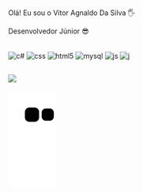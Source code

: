 Olá! Eu sou o Vitor Agnaldo Da Silva 🖐️

 Desenvolvedor Júnior 😎


<div style="display: inline_block"><br>
 
  <img   align="center"   alt="c#"     src="https://img.shields.io/badge/C%23-239120?style=for-the-badge&logo=c-sharp&logoColor=white"/>
  <img   align="center"   alt="css"    src="https://img.shields.io/badge/CSS3-1572B6?style=for-the-badge&logo=css3&logoColor=white" />
  <img   align="center"   alt="html5"  src="https://img.shields.io/badge/HTML5-E34F26?style=for-the-badge&logo=html5&logoColor=white" />
  <img   align="center"   alt="mysql"  src="https://img.shields.io/badge/MySQL-00000F?style=for-the-badge&logo=mysql&logoColor=white" />
  <img   align="center"   alt="js"     src="https://img.shields.io/badge/JavaScript-F7DF1E?style=for-the-badge&logo=javascript&logoColor=black" />
  <img   align="center"   alt="j"   src="[https://img.shields.io/badge/Java-ED8B00?style=for-the-badge&logo=java&logoColor=white"](https://img.shields.io/badge/Java-ED8B00?style=for-the-badge&logo=java&logoColor=white) />

  
 
</div>
  
  ##
 
<div> 

  <a href="https://www.linkedin.com/in/vitor-agnaldo-da-silva-a214a4200/" target="_blank"><img src="https://img.shields.io/badge/-LinkedIn-%230077B5?style=for-the-badge&logo=linkedin&logoColor=white" target="_blank"></a> 

  ![Snake animation](https://github.com/rafaballerini/rafaballerini/blob/output/github-contribution-grid-snake.svg)
  
</div>
